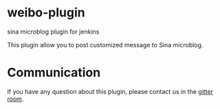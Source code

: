 weibo-plugin
============

sina microblog plugin for jenkins

This plugin allow you to post customized message to Sina microblog.

# Communication

If you have any question about this plugin, please contact us in the [gitter room](https://gitter.im/jenkinsci/weibo-plugin).
